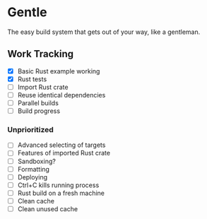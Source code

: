 # Gentle

The easy build system that gets out of your way, like a gentleman.

## Work Tracking

- [X] Basic Rust example working
- [X] Rust tests
- [ ] Import Rust crate
- [ ] Reuse identical dependencies
- [ ] Parallel builds
- [ ] Build progress

### Unprioritized

- [ ] Advanced selecting of targets
- [ ] Features of imported Rust crate
- [ ] Sandboxing?
- [ ] Formatting
- [ ] Deploying
- [ ] Ctrl+C kills running process
- [ ] Rust build on a fresh machine
- [ ] Clean cache
- [ ] Clean unused cache
